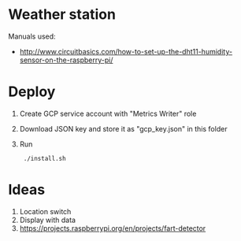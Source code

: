# Weather station

Manuals used:

- http://www.circuitbasics.com/how-to-set-up-the-dht11-humidity-sensor-on-the-raspberry-pi/


# Deploy

1. Create GCP service account with "Metrics Writer" role
1. Download JSON key and store it as "gcp_key.json" in this folder 
1. Run

        ./install.sh
    
# Ideas

1) Location switch
2) Display with data
3) https://projects.raspberrypi.org/en/projects/fart-detector